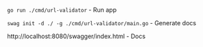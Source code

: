 `go run ./cmd/url-validator` - Run app

`swag init -d ./ -g ./cmd/url-validator/main.go` - Generate docs

http://localhost:8080/swagger/index.html - Docs
